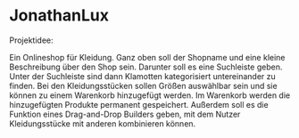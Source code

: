 # JonathanLux

Projektidee:

Ein Onlineshop für Kleidung. Ganz oben soll der Shopname und eine kleine Beschreibung über den Shop sein. Darunter soll es eine Suchleiste geben. Unter der Suchleiste sind dann Klamotten kategorisiert untereinander zu finden. Bei den Kleidungsstücken sollen Größen auswählbar sein und sie können zu einem Warenkorb hinzugefügt werden. Im Warenkorb werden die hinzugefügten Produkte permanent gespeichert. Außerdem soll es die Funktion eines Drag-and-Drop Builders geben, mit dem Nutzer Kleidungsstücke mit anderen kombinieren können.  
